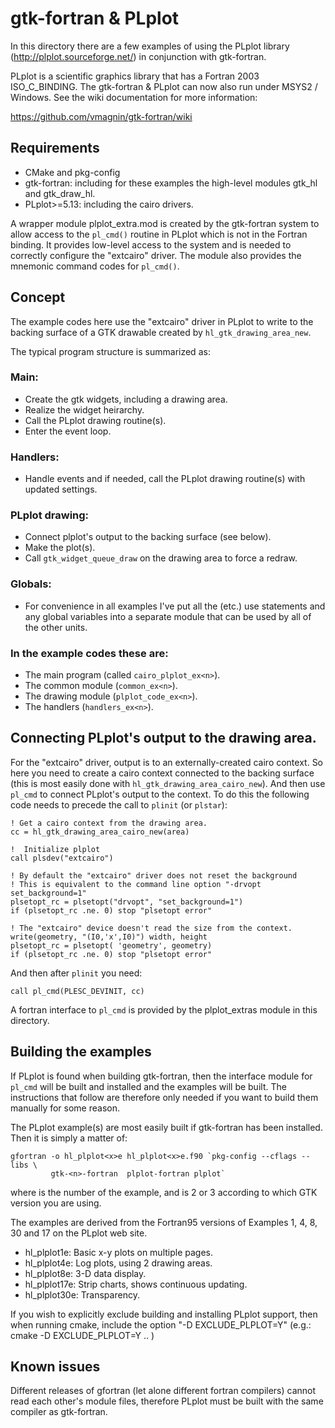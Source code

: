 # gtk-fortran & PLplot

In this directory there are a few examples of using the PLplot library
(http://plplot.sourceforge.net/) in conjunction with gtk-fortran.

PLplot is a scientific graphics library that has a Fortran 2003 ISO_C_BINDING.
The gtk-fortran & PLplot can now also run under MSYS2 / Windows. See the wiki
documentation for more information:

https://github.com/vmagnin/gtk-fortran/wiki

## Requirements

- CMake and pkg-config
- gtk-fortran: including for these examples the high-level modules gtk_hl
and gtk_draw_hl.
- PLplot>=5.13: including the cairo drivers.

A wrapper module plplot_extra.mod is created by the gtk-fortran system
to allow access to the `pl_cmd()` routine in PLplot which is not in the
Fortran binding. It provides low-level access to the system and is
needed to correctly configure the "extcairo" driver. The module also
provides the mnemonic command codes for `pl_cmd()`.

## Concept

The example codes here use the "extcairo" driver in PLplot to write to
the backing surface of a GTK drawable created by `hl_gtk_drawing_area_new`.

The typical program structure is summarized as:

### Main:

- Create the gtk widgets, including a drawing area.
- Realize the widget heirarchy.
- Call the PLplot drawing routine(s).
- Enter the event loop.

### Handlers:

- Handle events and if needed, call the PLplot drawing routine(s) with updated settings.

### PLplot drawing:

- Connect plplot's output to the backing surface (see below).
- Make the plot(s).
- Call `gtk_widget_queue_draw` on the drawing area to force a redraw.

### Globals:

- For convenience in all examples I've put all the (etc.) use statements
and any global variables into a separate module that can be used by all of the other units.

###  In the example codes these are:

* The main program (called `cairo_plplot_ex<n>`).
* The common module (`common_ex<n>`).
* The drawing module (`plplot_code_ex<n>`).
* The handlers (`handlers_ex<n>`).


## Connecting PLplot's output to the drawing area.

For the "extcairo" driver, output is to an externally-created cairo
context. So here you need to create a cairo context connected to the
backing surface (this is most easily done with
`hl_gtk_drawing_area_cairo_new`). And then use `pl_cmd` to connect PLplot's
output to the context.  To do this the following code needs to precede
the call to `plinit` (or `plstar`):

    ! Get a cairo context from the drawing area.
    cc = hl_gtk_drawing_area_cairo_new(area)

    !  Initialize plplot
    call plsdev("extcairo")

    ! By default the "extcairo" driver does not reset the background
    ! This is equivalent to the command line option "-drvopt set_background=1"
    plsetopt_rc = plsetopt("drvopt", "set_background=1")
    if (plsetopt_rc .ne. 0) stop "plsetopt error"

    ! The "extcairo" device doesn't read the size from the context.
    write(geometry, "(I0,'x',I0)") width, height
    plsetopt_rc = plsetopt( 'geometry', geometry)
    if (plsetopt_rc .ne. 0) stop "plsetopt error"

And then after `plinit` you need:

    call pl_cmd(PLESC_DEVINIT, cc)

A fortran interface to `pl_cmd` is provided by the plplot_extras module
in this directory.


## Building the examples

If PLplot is found when building gtk-fortran, then the interface module
for `pl_cmd` will be built and installed and the examples will be
built. The instructions that follow are therefore only needed if you
want to build them manually for some reason.

The PLplot example(s) are most easily built if gtk-fortran has been
installed. Then it is simply a matter of:

    gfortran -o hl_plplot<x>e hl_plplot<x>e.f90 `pkg-config --cflags --libs \
             gtk-<n>-fortran  plplot-fortran plplot`

where <x> is the number of the example, and <n> is 2 or 3 according to
which GTK version you are using.

The examples are derived from the Fortran95 versions of Examples 1, 4, 8,
30 and 17 on the PLplot web site.

- hl_plplot1e: Basic x-y plots on multiple pages.
- hl_plplot4e: Log plots, using 2 drawing areas.
- hl_plplot8e: 3-D data display.
- hl_plplot17e: Strip charts, shows continuous updating.
- hl_plplot30e: Transparency.


If you wish to explicitly exclude building and installing PLplot
support, then when running cmake, include the option "-D
EXCLUDE_PLPLOT=Y" (e.g.:
      cmake -D EXCLUDE_PLPLOT=Y ..
)

## Known issues

Different releases of gfortran (let alone different fortran compilers)
cannot read each other's module files, therefore PLplot must be built
with the same compiler as gtk-fortran.
